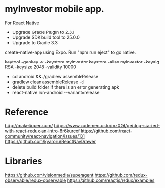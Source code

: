 # myInvestor mobile app.

For React Native
- Upgrade Gradle Plugin to 2.3.1
- Upgrade SDK build tool to 25.0.0
- Upgrade to Gradle 3.3

create-native-app using Expo. Run "npm run eject" to go native.

keytool -genkey -v -keystore myinvestor.keystore -alias myinvestor -keyalg RSA -keysize 2048 -validity 10000

- cd android && ./gradlew assembleRelease
- gradlew clean assembleRelease -d
- delete build folder if there is an error generating apk
- react-native run-android --variant=release

# Reference
http://makeitopen.com/ 
https://www.codementor.io/mz026/getting-started-with-react-redux-an-intro-8r6kurcxf
https://github.com/react-community/react-navigation/issues/131
https://github.com/kyaroru/ReactNavDrawer


# Libraries
https://github.com/visionmedia/superagent
https://github.com/redux-observable/redux-observable
https://github.com/reactjs/redux/examples

